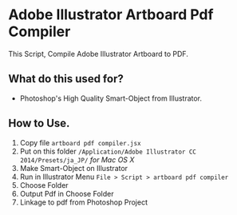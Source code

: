# Adobe Illustrator Artboard Pdf Compiler
This Script, Compile Adobe Illustrator Artboard to PDF.

## What do this used for?

- Photoshop's High Quality Smart-Object from Illustrator.

## How to Use.

1. Copy file ``artboard pdf compiler.jsx``
2. Put on this folder ``/Application/Adobe Illustrator CC 2014/Presets/ja_JP/`` *for Mac OS X*
3. Make Smart-Object on Illustrator
4. Run in Illustrator Menu ``File > Script > artboard pdf compiler``
5. Choose Folder
6. Output Pdf in Choose Folder
7. Linkage to pdf from Photoshop Project
